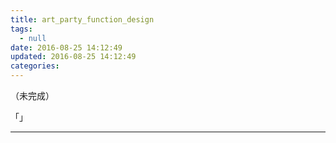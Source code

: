 ```yaml
---
title: art_party_function_design
tags:
  - null
date: 2016-08-25 14:12:49
updated: 2016-08-25 14:12:49
categories:
---
```


（未完成）

「」

<!-- more -->

---